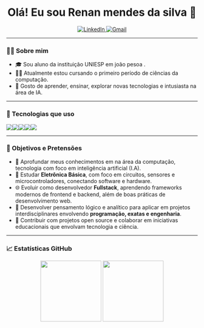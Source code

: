 <h1 align="center">Olá! Eu sou Renan mendes da silva 👋</h1>

<p align="center">
  <a href="https://www.linkedin.com/in/renan-mendes-b8136a351/" target="_blank">
    <img src="https://img.shields.io/badge/LinkedIn-blue?style=flat-square&logo=linkedin" alt="LinkedIn">
  </a>
  <a href="mailto:renanmendesdendrade.dev1@gmail.com@gmail.com">
    <img src="https://img.shields.io/badge/Gmail-red?style=flat-square&logo=gmail&logoColor=white" alt="Gmail">
  </a>
</p>

---

### 👨‍🏫 Sobre mim

- 🎓 Sou aluno da instituição UNIESP em joão pesoa .
- 👨‍💻 Atualmente estou cursando o primeiro período de ciências da computação.
- 💬 Gosto de aprender, ensinar, explorar novas tecnologias e intusiasta na área de IA.

---

### 🚀 Tecnologias que uso

<p style="display: flex; flex-wrap: wrap;">
  <img src="https://img.shields.io/badge/Python-3776AB?style=for-the-badge&logo=python&logoColor=white" />
  <img src="https://img.shields.io/badge/HTML5-E34F26?style=for-the-badge&logo=html5&logoColor=white" />
  <img src="https://img.shields.io/badge/CSS3-1572B6?style=for-the-badge&logo=css3&logoColor=white" />
  <img src="https://img.shields.io/badge/Git-F05032?style=for-the-badge&logo=git&logoColor=white" />
  <img src="https://img.shields.io/badge/Linux-FCC624?style=for-the-badge&logo=linux&logoColor=black" />
</p>

---

### 🎯 Objetivos e Pretensões

- 📘 Aprofundar meus conhecimentos em na área da computação, tecnologia com foco em inteligência artificial (I.A).
- 🔌 Estudar **Eletrônica Básica**, com foco em circuitos, sensores e microcontroladores, conectando software e hardware.
- 🌐 Evoluir como desenvolvedor **Fullstack**, aprendendo frameworks modernos de frontend e backend, além de boas práticas de desenvolvimento web.
- 🧠 Desenvolver pensamento lógico e analítico para aplicar em projetos interdisciplinares envolvendo **programação, exatas e engenharia**.
- 🚀 Contribuir com projetos open source e colaborar em iniciativas educacionais que envolvam tecnologia e ciência.

---

### 📈 Estatísticas GitHub

<p align="center">
  <img height="160em" src="https://github-readme-stats.vercel.app/api?username=Renanmendes09&show_icons=true&theme=tokyonight" />
  <img height="160em" src="https://github-readme-stats.vercel.app/api/top-langs/?username=Renanmendes09&layout=compact&theme=tokyonight"/>
</p>
